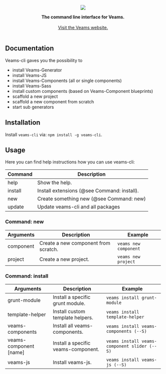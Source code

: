 <p align="center"><img src="http://www.veams.org/img/svg/icons/veams-std.svg"></p>

<p align="center">
	<strong>The command line interface for Veams.</strong>
	<br><br>
	<a href="http://veams.org">Visit the Veams website.</a><br><br>
</p>

## Documentation

Veams-cli gaves you the possibility to 
- install Veams-Generator
- install Veams-JS
- install Veams-Components (all or single components)
- install Veams-Sass
- install custom components (based on Veams-Component blueprints)
- scaffold a new project
- scaffold a new component from scratch
- start sub generators

## Installation

Install `veams-cli` via: `npm install -g veams-cli`.

## Usage 

Here you can find help instructions how you can use veams-cli:

|Command | Description |
|--------|-----------------------------------------------------------|
|help    | Show the help. |
|install | Install extensions (@see Command: install). |
|new     | Create something new (@see Command: new) |
|update  | Update veams-cli and all packages |

### Command: new

|Arguments | Description                            | Example |
|----------|----------------------------------------|---------|
|component | Create a new component from scratch.   | `veams new component` |
|project   | Create a new project.                  | `veams new project` |

### Command: install

|Arguments              | Description                         | Example |
|-----------------------|-------------------------------------|--------|
|grunt-module            | Install a specific grunt module.    | `veams install grunt-module` |
|template-helper         | Install custom template helpers.    | `veams install template-helper` |
|veams-components       | Install all veams-components.       | `veams install veams-components (--S)` |
|veams-component [name] | Install a specific veams-component. | `veams install veams-component slider (--S)` |
|veams-js               | Install veams-js.                   | `veams install veams-js (--S)` |

